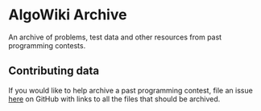 # AlgoWiki Archive

An archive of problems, test data and other resources from past programming
contests.

## Contributing data
If you would like to help archive a past programming contest, file an issue
[here](https://github.com/AlgoWiki/Archive/issues) on GitHub with links to all
the files that should be archived.